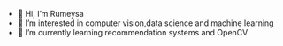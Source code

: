 - 👋 Hi, I’m Rumeysa
- 👀 I’m interested in computer vision,data science and machine learning
- 🌱 I’m currently learning recommendation systems and OpenCV


<!---
rumeysalyk/rumeysalyk is a ✨ special ✨ repository because its `README.md` (this file) appears on your GitHub profile.
You can click the Preview link to take a look at your changes.
--->
